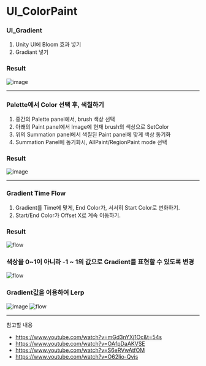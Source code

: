 # UI_ColorPaint

### UI_Gradient
1. Unity UI에 Bloom 효과 넣기
2. Gradiant 넣기

### Result
![image](https://github.com/user-attachments/assets/e5fb52c2-2829-400e-8d4c-9e9665b3f723)

-----
### Palette에서 Color 선택 후, 색칠하기
1. 중간의 Palette panel에서, brush 색상 선택
2. 아래의 Paint panel에서 Image에 현재 brush의 색상으로 SetColor
3. 위의 Summation panel에서 색칠된 Paint panel에 맞게 색상 동기화
4. Summation Panel에 동기화시, AllPaint/RegionPaint mode 선택

### Result
![image](https://github.com/user-attachments/assets/dd6947d0-2151-45aa-a36f-9daef3c62c79)

-----
### Gradient Time Flow
1. Gradient를 Time에 맞게, End Color가, 서서히 Start Color로 변화하기.
2. Start/End Color가 Offset X로 계속 이동하기.

### Result
![flow](https://github.com/user-attachments/assets/27dc91a2-5442-455e-98f7-e7dff7eca14b)


### 색상을 0~1이 아니라 -1 ~ 1의 값으로 Gradient를 표현할 수 있도록 변경
![flow](https://github.com/user-attachments/assets/eebf39cf-db17-448c-b3b0-d1a0c2cf316e)



### Gradient값을 이용하여 Lerp
![image](https://github.com/user-attachments/assets/f15537ff-d8a3-439a-94e9-4a4a53967f18)
![flow](https://github.com/user-attachments/assets/7b1fb861-efb6-44b5-af94-f6e03a2f14e9)




------
참고할 내용
- https://www.youtube.com/watch?v=mGd3nYXj1Oc&t=54s
- https://www.youtube.com/watch?v=OAfpDaAKVSE
- https://www.youtube.com/watch?v=S6eRVwAtfOM
- https://www.youtube.com/watch?v=O62Iio-Qvjs
